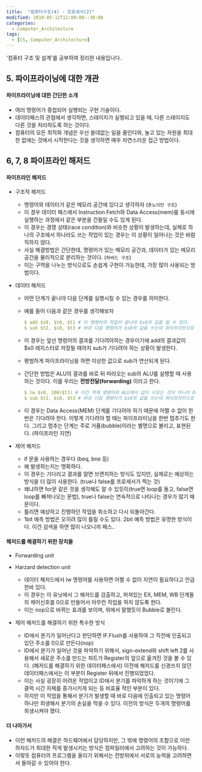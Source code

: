 ```yaml
---
title:  "컴퓨터구조(4) - 프로세서(2)"
modified: 2019-05-12T12:00:00-:30:00
categories:
  - Computer_Architecture
tags:
  - [CS, Computer_Architecture]
---
```


'컴퓨터 구조 및 설계'를 공부하여 정리한 내용입니다.

## 5. 파이프라이닝에 대한 개관

#### 파이프라이닝에 대한 간단한 소개

-   여러 명령어가 중첩되어 실행되는 구현 기술이다.
-   데이터패스의 관점에서 생각하면, 스테이지가 실행되고 있을 때, 다른 스테이지도 다른 것을 처리하도록 하는 것이다.
-   컴퓨터의 모든 최적화 개념은 우선 쓸데없는 일을 줄인다와, 놀고 있는 자원을 최대한 없애는 것에서 시작한다는 것을 생각하면 매우 자연스러운 접근 방법이다.

## 6, 7, 8 파이프라인 해저드

#### 파이프라인 해저드
-   구조적 해저드

    -   명령어와 데이터가 같은 메모리 공간에 있다고 생각하자 (`폰노이만 구조`)
    -   이 경우 데이터 패스에서 Instruction Fetch와 Data Access(mem)를 동시에 실행하는 과정에서 같은 부분을 건들일 수도 있게 된다.
    -   이 경우는 경쟁 상태(race condition)와 비슷한 상황이 발생하는데, 실제로 하나의 구조에서 하나라도 쓰는 작업이 있는 경우는 이 상황이 일어나는 것은 바람직하지 않다.
    -   사실 해결방법은 간단한데, 명령어가 있는 메모리 공간과, 데이터가 있는 메모리 공간을 물리적으로 분리하는 것이다. (`하버드 구조`)
    -   이는 구역을 나누는 방식으로도 손쉽게 구현이 가능한데, 가장 많이 사용되는 방법이다.

-   데이터 해저드

    -   어떤 단계가 끝나야 다음 단계를 실행시킬 수 있는 경우를 의미한다.
    -   예를 들어 다음과 같은 경우를 생각해보자

        ```yml
        $ add $s0, $t0, $t1 # 이 명령어의 작업이 끝나야 $s0의 값을 알 수 있다.
        $ sub $t2, $s0, $t3 # 바로 다음 명령어가 $s0의 값을 쓰는데 파이프라인으로 붙어서 거의 동시에 가고 있다.
        ```

    -   이 경우는 앞선 명령어의 결과를 기다려야하는 경우이기에 add의 결과값이 $s0 레지스터로 저장될 때까지 sub가 기다려야 하는 상황이 발생한다.
    -   평범하게 파이프라이닝을 하면 이상한 값으로 sub가 연산되게 된다.
    -   간단한 방법은 ALU의 결과를 바로 뒤 따라오는 sub의 ALU를 실행할 때 사용하는 것이다. 이를 우리는 **전방전달(forwarding)** 이라고 한다.

        ```yml
        $ lw $s0, 100($t1) # 이건 적재 명령어라 ALU에서 값이 나오는 것이 아니라 Data Access를 마쳐야 한다.
        $ sub $t2, $s0, $t3 # 바로 다음 명령어가 $s0의 값을 쓰는데 파이프라인으로 붙어서 거의 동시에 가고 있다.
        ```

    -   이 경우는 Data Access(MEM) 단계를 기다려야 하기 때문에 어쩔 수 없이 한번은 기다려야 한다. 이렇게 기다려야 할 때는 파이프라이닝을 한번 멈추기도 한다. 그리고 멈추는 단계는 주로 거품(bubble)이라는 별명으로 불리고, 표현된다. (파이프라인 지연)

-   제어 해저드
    - if 문을 사용하는 경우다 (beq, bne 등)
    - 왜 발생하는지는 명확하다.
    - 이 경우는 기다리고 결과를 알면 브랜치하는 방식도 있지만, 실제로는 예상하는 방식을 더 많이 사용한다. (true나 false를 프로세서가 찍는 것)
    - 왜냐하면 for문 같은 것을 생각해도 알 수 있듯이(true면 loop를 돌고, false면 loop를 빠져나오는 문법), true나 false는 연속적으로 나타나는 경우가 많기 때문이다.
    - 틀리면 예상하고 진행하던 작업을 취소하고 다시 되돌아간다.
    - 1bit 예측 방법은 오히려 많이 틀릴 수도 있다. 2bit 예측 방법은 유명한 방식이다. 이건 검색을 하면 많이 나오니까 패스..


#### 해저드를 해결하기 위한 장치들
- Forwarding unit
- Harzard detection unit
    - 데이터 해저드에서 lw 명령어를 사용하면 어쩔 수 없이 지연이 필요하다고 언급한바 있다.
    - 이 경우는 이 유닛에서 그 해저드를 검출하고, 퍼져있는 EX, MEM, WB 단계들의 제어신호를 0으로 만들어서 아무런 작업을 하지 않도록 한다.
    - 이는 nop으로 바뀌는 효과를 보이며, 위에서 말했듯이 Bubble로 불린다.

- 제어 해저드를 해결하기 위한 특수한 방식
    - ID에서 분기가 일어난다고 판단하면 IF.Flush를 사용하여 그 직전에 인출되고 있던 주소를 0으로 만든다(nop)
    - ID에서 분기가 일어난 것을 파악하기 위해서, sign-extend와 shift left 2를 사용해서 새로운 주소를 만드는 파트가 Register의 앞으로 옮겨진 것을 볼 수 있다. (해저드를 해결하기 위한 데이터패스에서) 이전에 해저드를 신경쓰지 않던 데이터패스에서는 이 부분이 Register 뒤에서 진행되었었다.
    - 이는 사실 굉장히 어려운 작업이고 ID에서 분기를 파악하게 하는 것이기에 그 클럭 시간 자체를 증가시키게 되는 등 비효율 적인 부분이 있다.
    - 하지만 이 작업을 통해서 분기가 발생할 때 바로 다음에 인출되고 있는 명령어 하나만 희생해서 분기의 손실을 막을 수 있다. 이전의 방식은 두개의 명령어를 희생시켜야 했다.


#### 더 나아가서
- 이런 해저드의 해결은 하드웨어에서 담당하지만, 그 밖에 명령어의 조합으로 이런 하자드가 최대한 적게 발생시키는 방식은 컴파일러에서 고려하는 것이 가능하다.
- 이렇듯 컴퓨터의 프로그램을 올리기 위해서는 전방위에서 서로의 능력을 고려하면서 돌아갈 수 있어야 한다.
